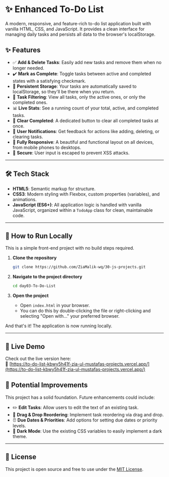 
# ✨ Enhanced To-Do List

A modern, responsive, and feature-rich to-do list application built with vanilla HTML, CSS, and JavaScript. It provides a clean interface for managing daily tasks and persists all data to the browser's localStorage.

## ✨ Features

- ✅ **Add & Delete Tasks**: Easily add new tasks and remove them when no longer needed.
- ✔️ **Mark as Complete**: Toggle tasks between active and completed states with a satisfying checkmark.
- 💾 **Persistent Storage**: Your tasks are automatically saved to localStorage, so they'll be there when you return.
- 🧩 **Task Filtering**: View all tasks, only the active ones, or only the completed ones.
- 📊 **Live Stats**: See a running count of your total, active, and completed tasks.
- 🧹 **Clear Completed**: A dedicated button to clear all completed tasks at once.
- 🔔 **User Notifications**: Get feedback for actions like adding, deleting, or clearing tasks.
- 📱 **Fully Responsive**: A beautiful and functional layout on all devices, from mobile phones to desktops.
- 🔐 **Secure**: User input is escaped to prevent XSS attacks.

---

## 🛠️ Tech Stack

- **HTML5**: Semantic markup for structure.
- **CSS3**: Modern styling with Flexbox, custom properties (variables), and animations.
- **JavaScript (ES6+)**: All application logic is handled with vanilla JavaScript, organized within a `TodoApp` class for clean, maintainable code.

---

## 🚀 How to Run Locally

This is a simple front-end project with no build steps required.

1. **Clone the repository**
   ```bash
   git clone https://github.com/ZiaMalik-wq/30-js-projects.git
   ```

2. **Navigate to the project directory**
   ```bash
   cd day03-To-Do-List
   ```

3. **Open the project**
   - Open `index.html` in your browser.
   - You can do this by double-clicking the file or right-clicking and selecting "Open with..." your preferred browser.

And that's it! The application is now running locally.

---


## 🚀 Live Demo

Check out the live version here:  
🔗 [https://to-do-list-kbwy5h41f-zia-ul-mustafas-projects.vercel.app/](https://to-do-list-kbwy5h41f-zia-ul-mustafas-projects.vercel.app/)

## 🌱 Potential Improvements

This project has a solid foundation. Future enhancements could include:

- ✏️ **Edit Tasks**: Allow users to edit the text of an existing task.
- 🧲 **Drag & Drop Reordering**: Implement task reordering via drag and drop.
- ⏰ **Due Dates & Priorities**: Add options for setting due dates or priority levels.
- 🌙 **Dark Mode**: Use the existing CSS variables to easily implement a dark theme.

---

## 📄 License

This project is open source and free to use under the [MIT License](https://opensource.org/licenses/MIT).
